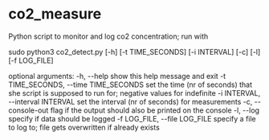 # co2_measure
Python script to monitor and log co2 concentration; run with 

sudo python3 co2_detect.py [-h] [-t TIME_SECONDS] [-i INTERVAL] [-c] [-l] [-f LOG_FILE]



optional arguments:
  -h, --help															show this help message and exit
  -t TIME_SECONDS, --time TIME_SECONDS	set the time (nr of seconds) that she script is
																				supposed to run for; negative values for indefinite
  -i INTERVAL, --interval INTERVAL					set the interval (nr of seconds) for measurements
  -c, --console-out     											flag if the output should also be printed on the console
  -l, --log             													specify if data should be logged
  -f LOG_FILE, --file LOG_FILE							specify a file to log to; file gets overwritten if already exists